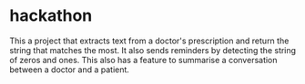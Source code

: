 # hackathon
This a project that extracts text from a doctor's prescription and return the string that matches the most. It also sends reminders by detecting the string of zeros and ones.
This also has a feature to summarise a conversation between a doctor and a patient.
